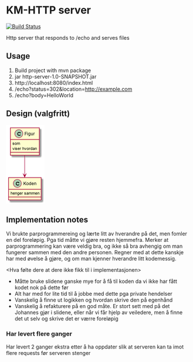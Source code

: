 
# KM-HTTP server

[![Build Status](https://travis-ci.com/Westerdals/pgr203-assignment-2-Dofsevenn.svg?token=YBJah3bfL5EzDWyCmak7&branch=master)](https://travis-ci.com/Westerdals/pgr203-assignment-2-Dofsevenn)

Http server that responds to /echo and serves files

## Usage

1. Build project with mvn package
2. jar http-server-1.0-SNAPSHOT.jar
3. http://localhost:8080/index.html
4. /echo?status=302&location=http://example.com
5. /echo?body=HelloWorld
 
 ## Design (valgfritt)
 
![Design](./doc/design.png)

 ## Implementation notes
 
<Hva gjorde dere godt i implementasjonen>
Vi brukte parprogrammereing og lærte litt av hverandre på det, men fomler en del foreløpig. Pga tid måtte vi gjøre resten 
hjemmefra. 
Merker at parprogrammering kan være veldig bra, og ikke så bra avhengig om man fungerer sammen med den andre personen.
Regner med at dette kanskje har med øvelse å gjøre, og om man kjenner hverandre litt kodemessig.


<Hva følte dere at dere ikke fikk til i implementasjonen>
* Måtte bruke slidene ganske mye for å få til koden da vi ikke har fått kodet nok på dette før 
* Alt har med for lite tid til å jobbe med dette pga private hendelser    
* Vanskelig å finne ut logikken og hvordan skrive den på egenhånd
* Vanskelig å refakturere på en god måte. Er stort sett med på det Johannes gjør i slidene, eller når vi får hjelp 
av veiledere, men å finne det ut selv og skrive det er værre foreløpig

 ### Har levert flere ganger

Har levert 2 ganger ekstra etter å ha oppdater slik at serveren kan ta imot flere requests før serveren stenger
